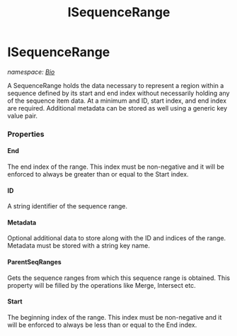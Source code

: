 ﻿---
title: ISequenceRange
---

# ISequenceRange
_namespace: [Bio](N-Bio.html)_

A SequenceRange holds the data necessary to represent a region within
 a sequence defined by its start and end index without necessarily holding
 any of the sequence item data. At a minimum and ID, start index, and end
 index are required. Additional metadata can be stored as well using a
 generic key value pair.



### Properties

#### End
The end index of the range. This index must be non-negative and
 it will be enforced to always be greater than or equal to the Start index.
#### ID
A string identifier of the sequence range.
#### Metadata
Optional additional data to store along with the ID and indices of
 the range. Metadata must be stored with a string key name.
#### ParentSeqRanges
Gets the sequence ranges from which this sequence range is obtained.
 This property will be filled by the operations like Merge, Intersect etc.
#### Start
The beginning index of the range. This index must be non-negative and
 it will be enforced to always be less than or equal to the End index.

